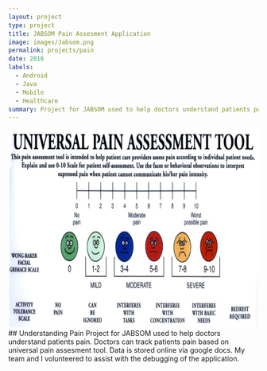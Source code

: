 ```yaml
---
layout: project
type: project
title: JABSOM Pain Assesment Application
image: images/Jabsom.png
permalink: projects/pain
date: 2016
labels:
  - Android
  - Java
  - Mobile
  - Healthcare
summary: Project for JABSOM used to help doctors understand patients pain. 
---
```

<img  src="../images/Pain-Scale-Wong-Baker.jpg" width="800" height="400">
## Understanding Pain
Project for JABSOM used to help doctors understand patients pain. Doctors can track patients pain based on universal pain assesment tool. Data is stored online via google docs. My team and I volunteered to assist with the debugging of the application.

